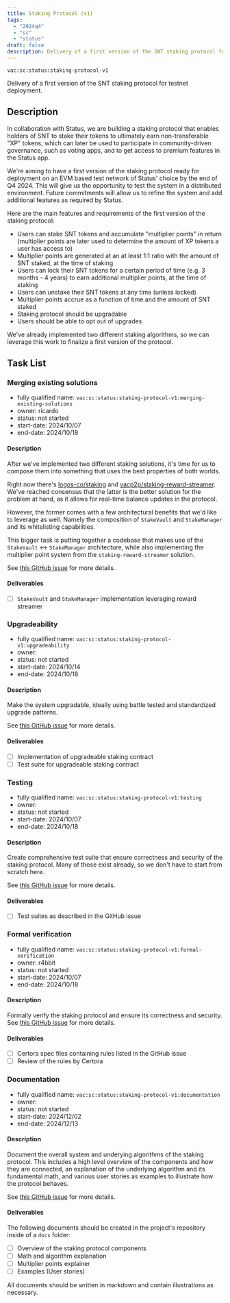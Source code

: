 ```yaml
---
title: Staking Protocol (v1)
tags:
  - "2024q4"
  - "sc"
  - "status"
draft: false
description: Delivery of a first version of the SNT staking protocol for testnet deployment.
---
```


`vac:sc:status:staking-protocol-v1`

Delivery of a first version of the SNT staking protocol for testnet deployment.

## Description

In collaboration with Status, we are building a staking protocol that enables holders of SNT to stake their tokens to ultimately earn non-transferable "XP" tokens, 
which can later be used to participate in community-driven governance, such as voting apps, and to get access to premium features in the Status app.

We're aiming to have a first version of the staking protocol ready for deployment on an EVM based test network of Status' choice by the end of Q4 2024.
This will give us the opportunity to test the system in a distributed environment.
Future commitments will allow us to refine the system and add additional features as required by Status.

Here are the main features and requirements of the first version of the staking protocol:

- Users can stake SNT tokens and accumulate "multiplier points" in return (multiplier points are later used to determine the amount of XP tokens a user has access to)
- Multiplier points are generated at an at least 1:1 ratio with the amount of SNT staked, at the time of staking
- Users can lock their SNT tokens for a certain period of time (e.g. 3 months - 4 years) to earn additional multiplier points, at the time of staking
- Users can unstake their SNT tokens at any time (unless locked)
- Multiplier points accrue as a function of time and the amount of SNT staked
- Staking protocol should be upgradable
- Users should be able to opt out of upgrades

We've already implemented two different staking algorithms,
so we can leverage this work to finalize a first version of the protocol.

## Task List

### Merging existing solutions

* fully qualified name: `vac:sc:status:staking-protocol-v1:merging-existing-solutions`
* owner: ricardo
* status: not started
* start-date: 2024/10/07
* end-date: 2024/10/18

#### Description

After we've implemented two different staking solutions,
it's time for us to compose them into something that uses the best properties of both worlds.

Right now there's [logos-co/staking](https://github.com/logos-co/staking) and [vacp2p/staking-reward-streamer](https://github.com/vacp2p/staking-reward-streamer). 
We've reached consensus that the latter is the better solution for the problem at hand, as it allows for real-time balance updates in the protocol. 

However, the former comes with a few architectural benefits that we'd like to leverage as well.
Namely the composition of `StakeVault` and `StakeManager` and its whitelisting capabilities.

This bigger task is putting together a codebase that makes use of the `StakeVault` <-> `StakeManager` architecture, while also implementing the multiplier point system from the `staking-reward-streamer` solution.

See [this GitHub issue](https://github.com/vacp2p/staking-reward-streamer/issues/13) for more details.

#### Deliverables

- [ ] `StakeVault` and `StakeManager` implementation leveraging reward streamer

### Upgradeability

* fully qualified name: `vac:sc:status:staking-protocol-v1:upgradeability`
* owner: 
* status: not started
* start-date: 2024/10/14
* end-date: 2024/10/18

#### Description

Make the system upgradable, ideally using battle tested and standardized upgrade patterns.

See [this GitHub issue](https://github.com/vacp2p/staking-reward-streamer/issues/20) for more details.

#### Deliverables

- [ ] Implementation of upgradeable staking contract
- [ ] Test suite for upgradeable staking contract

### Testing

* fully qualified name: `vac:sc:status:staking-protocol-v1:testing`
* owner: 
* status: not started
* start-date: 2024/10/07
* end-date: 2024/10/18

#### Description

Create comprehensive test suite that ensure correctness and security of the staking protocol.
Many of those exist already, so we don't have to start from scratch here.

See [this GitHub issue](https://github.com/vacp2p/staking-reward-streamer/issues/17) for more details.

#### Deliverables

- [ ] Test suites as described in the GitHub issue

### Formal verification

* fully qualified name: `vac:sc:status:staking-protocol-v1:formal-verification`
* owner: r4bbit
* status: not started
* start-date: 2024/10/07
* end-date: 2024/10/18

#### Description

Formally verify the staking protocol and ensure its correctness and security.
See [this GitHub issue](https://github.com/vacp2p/staking-reward-streamer/issues/19) for more details.


#### Deliverables

- [ ] Certora spec files containing rules listed in the GitHub issue
- [ ] Review of the rules by Certora

### Documentation

* fully qualified name: `vac:sc:status:staking-protocol-v1:documentation`
* owner:
* status: not started
* start-date: 2024/12/02
* end-date: 2024/12/13

#### Description

Document the overall system and underying algorithms of the staking protocol.
This includes a high level overview of the components and how they are connected,
an explanation of the underlying algorithm and its fundamental math,
and various user stories as examples to illustrate how the protocol behaves.

See [this GitHub issue](https://github.com/vacp2p/staking-reward-streamer/issues/21) for more details.


#### Deliverables

The following documents should be created in the project's repository inside of a `docs` folder:

- [ ] Overview of the staking protocol components
- [ ] Math and algorithm explanation
- [ ] Multiplier points explainer
- [ ] Examples (User stories)

All documents should be written in markdown and contain illustrations as necessary.
